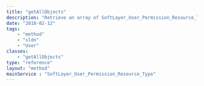 ```yaml
---
title: "getAllObjects"
description: "Retrieve an array of SoftLayer_User_Permission_Resource_Type objects. "
date: "2018-02-12"
tags:
    - "method"
    - "sldn"
    - "User"
classes:
    - "getAllObjects"
type: "reference"
layout: "method"
mainService : "SoftLayer_User_Permission_Resource_Type"
---
```


